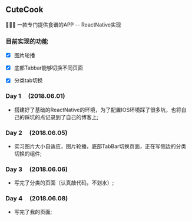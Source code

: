 ## CuteCook
👩🏻‍🍳 一款专门提供食谱的APP -- ReactNative实现

### 目前实现的功能

- [X] 图片轮播

- [X] 底部Tabbar能够切换不同页面

- [X] 分类tab切换

### Day 1&nbsp;&nbsp;&nbsp;&nbsp;&nbsp;(2018.06.01)

-  搭建好了基础的ReactNative的环境，为了配置IOS环境踩了很多坑，也将自己的踩坑的点记录到了自己的博客上;

### Day 2&nbsp;&nbsp;&nbsp;&nbsp;&nbsp;(2018.06.05)

- 实习图片大小自适应，图片轮播，底部TabBar切换页面，正在写侧边的分类切换的组件;

### Day 3&nbsp;&nbsp;&nbsp;&nbsp;&nbsp;(2018.06.06)

- 写完了分类的页面（认真敲代码，不划水）;

### Day 4&nbsp;&nbsp;&nbsp;&nbsp;&nbsp;(2018.06.08)

- 写完了我的页面;

